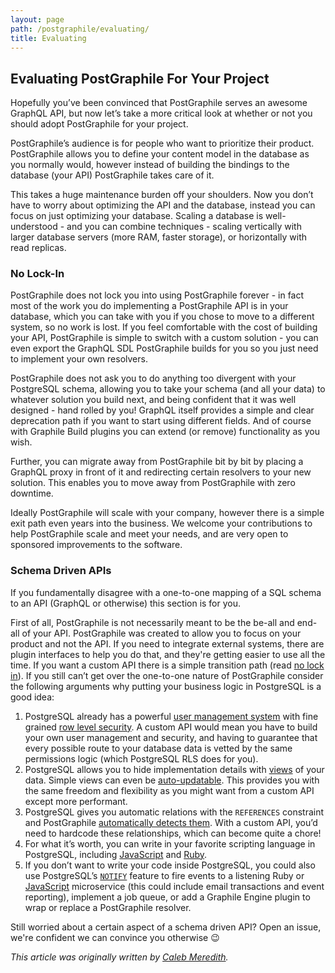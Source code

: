 ```yaml
---
layout: page
path: /postgraphile/evaluating/
title: Evaluating
---
```


## Evaluating PostGraphile For Your Project

Hopefully you’ve been convinced that PostGraphile serves an awesome GraphQL API,
but now let’s take a more critical look at whether or not you should adopt
PostGraphile for your project.

PostGraphile’s audience is for people who want to prioritize their product.
PostGraphile allows you to define your content model in the database as you
normally would, however instead of building the bindings to the database
(your API) PostGraphile takes care of it.

This takes a huge maintenance burden off your shoulders. Now you don’t have
to worry about optimizing the API and the database, instead you can focus on
just optimizing your database. Scaling a database is well-understood - and
you can combine techniques - scaling vertically with larger database servers
(more RAM, faster storage), or horizontally with read replicas.

### No Lock-In

PostGraphile does not lock you into using PostGraphile forever - in fact most
of the work you do implementing a PostGraphile API is in your database, which
you can take with you if you chose to move to a different system, so no work
is lost. If you feel comfortable with the cost of building your API,
PostGraphile is simple to switch with a custom solution - you can even export
the GraphQL SDL PostGraphile builds for you so you just need to implement
your own resolvers.

PostGraphile does not ask you to do anything too divergent with your
PostgreSQL schema, allowing you to take your schema (and all your data) to
whatever solution you build next, and being confident that it was well
designed - hand rolled by you! GraphQL itself provides a simple and clear
deprecation path if you want to start using different fields. And of course
with Graphile Build plugins you can extend (or remove) functionality as you
wish.

Further, you can migrate away from PostGraphile bit by bit by placing a
GraphQL proxy in front of it and redirecting certain resolvers to your new
solution. This enables you to move away from PostGraphile with zero downtime.

Ideally PostGraphile will scale with your company, however there is a simple
exit path even years into the business. We welcome your contributions to help
PostGraphile scale and meet your needs, and are very open to sponsored
improvements to the software.

### Schema Driven APIs

If you fundamentally disagree with a one-to-one mapping of a SQL schema to an
API (GraphQL or otherwise) this section is for you.

First of all, PostGraphile is not necessarily meant to be the be-all and
end-all of your API. PostGraphile was created to allow you to focus on your
product and not the API. If you need to integrate external systems, there are
plugin interfaces to help you do that, and they're getting easier to use all
the time. If you want a custom API there is a simple transition path (read
[no lock in](#no-lock-in)). If you still can’t get over the one-to-one nature
of PostGraphile consider the following arguments why putting your business
logic in PostgreSQL is a good idea:

1.  PostgreSQL already has a powerful [user management system][user-management] with fine grained [row level security][row-level-security]. A custom API would mean you have to build your own user management and security, and having to guarantee that every possible route to your database data is vetted by the same permissions logic (which PostgreSQL RLS does for you).
2.  PostgreSQL allows you to hide implementation details with [views][pg-views] of your data. Simple views can even be [auto-updatable][pg-udpatable-views]. This provides you with the same freedom and flexibility as you might want from a custom API except more performant.
3.  PostgreSQL gives you automatic relations with the `REFERENCES` constraint and PostGraphile [automatically detects them](/postgraphile/relations/). With a custom API, you’d need to hardcode these relationships, which can become quite a chore!
4.  For what it’s worth, you can write in your favorite scripting language in PostgreSQL, including [JavaScript][js-in-pg] and [Ruby][ruby-in-pg].
5.  If you don’t want to write your code inside PostgreSQL, you could also use PostgreSQL’s [`NOTIFY`][pg-notify] feature to fire events to a listening Ruby or [JavaScript][node-pg-notify] microservice (this could include email transactions and event reporting), implement a job queue, or add a Graphile Engine plugin to wrap or replace a PostGraphile resolver.

Still worried about a certain aspect of a schema driven API? Open an issue, we're confident we can convince you otherwise 😉

[user-management]: http://www.postgresql.org/docs/current/static/user-manag.html
[row-level-security]: http://www.postgresql.org/docs/current/static/ddl-rowsecurity.html
[pg-views]: http://www.postgresql.org/docs/current/static/sql-createview.html
[pg-udpatable-views]: http://www.postgresql.org/docs/current/static/sql-createview.html#SQL-CREATEVIEW-UPDATABLE-VIEWS
[js-in-pg]: https://blog.heroku.com/archives/2013/6/5/javascript_in_your_postgres
[ruby-in-pg]: https://github.com/knu/postgresql-plruby
[pg-notify]: http://www.postgresql.org/docs/current/static/sql-notify.html
[node-pg-notify]: https://www.npmjs.com/package/pg-pubsub

_This article was originally written by [Caleb Meredith](https://twitter.com/calebmer)._

